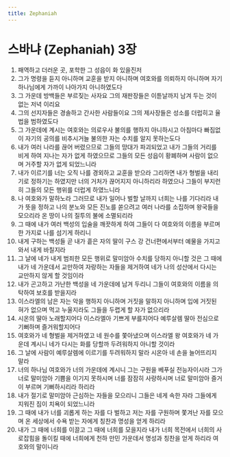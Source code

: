 ```yaml
---
title: Zephaniah
---
```


# 스바냐 (Zephaniah) 3장
1. 패역하고 더러운 곳, 포학한 그 성읍이 화 있을진저
1. 그가 명령을 듣지 아니하며 교훈을 받지 아니하며 여호와를 의뢰하지 아니하며 자기 하나님에게 가까이 나아가지 아니하였도다
1. 그 가운데 방백들은 부르짖는 사자요 그의 재판장들은 이튿날까지 남겨 두는 것이 없는 저녁 이리요
1. 그의 선지자들은 경솔하고 간사한 사람들이요 그의 제사장들은 성소를 더럽히고 율법을 범하였도다
1. 그 가운데에 계시는 여호와는 의로우사 불의를 행하지 아니하시고 아침마다 빠짐없이 자기의 공의를 비추시거늘 불의한 자는 수치를 알지 못하는도다
1. 내가 여러 나라를 끊어 버렸으므로 그들의 망대가 파괴되었고 내가 그들의 거리를 비게 하여 지나는 자가 없게 하였으므로 그들의 모든 성읍이 황폐하며 사람이 없으며 거주할 자가 없게 되었느니라
1. 내가 이르기를 너는 오직 나를 경외하고 교훈을 받으라 그리하면 내가 형벌을 내리기로 정하기는 하였지만 너의 거처가 끊어지지 아니하리라 하였으나 그들이 부지런히 그들의 모든 행위를 더럽게 하였느니라
1. 나 여호와가 말하노라 그러므로 내가 일어나 벌할 날까지 너희는 나를 기다리라 내가 뜻을 정하고 나의 분노와 모든 진노를 쏟으려고 여러 나라를 소집하며 왕국들을 모으리라 온 땅이 나의 질투의 불에 소멸되리라
1. 그 때에 내가 여러 백성의 입술을 깨끗하게 하여 그들이 다 여호와의 이름을 부르며 한 가지로 나를 섬기게 하리니
1. 내게 구하는 백성들 곧 내가 흩은 자의 딸이 구스 강 건너편에서부터 예물을 가지고 와서 내게 바칠지라
1. 그 날에 네가 내게 범죄한 모든 행위로 말미암아 수치를 당하지 아니할 것은 그 때에 내가 네 가운데서 교만하여 자랑하는 자들을 제거하여 네가 나의 성산에서 다시는 교만하지 않게 할 것임이라
1. 내가 곤고하고 가난한 백성을 네 가운데에 남겨 두리니 그들이 여호와의 이름을 의탁하여 보호를 받을지라
1. 이스라엘의 남은 자는 악을 행하지 아니하며 거짓을 말하지 아니하며 입에 거짓된 혀가 없으며 먹고 누울지라도 그들을 두렵게 할 자가 없으리라
1. 시온의 딸아 노래할지어다 이스라엘아 기쁘게 부를지어다 예루살렘 딸아 전심으로 기뻐하며 즐거워할지어다
1. 여호와가 네 형벌을 제거하였고 네 원수를 쫓아냈으며 이스라엘 왕 여호와가 네 가운데 계시니 네가 다시는 화를 당할까 두려워하지 아니할 것이라
1. 그 날에 사람이 예루살렘에 이르기를 두려워하지 말라 시온아 네 손을 늘어뜨리지 말라
1. 너의 하나님 여호와가 너의 가운데에 계시니 그는 구원을 베푸실 전능자이시라 그가 너로 말미암아 기쁨을 이기지 못하시며 너를 잠잠히 사랑하시며 너로 말미암아 즐거이 부르며 기뻐하시리라 하리라
1. 내가 절기로 말미암아 근심하는 자들을 모으리니 그들은 네게 속한 자라 그들에게 지워진 짐이 치욕이 되었느니라
1. 그 때에 내가 너를 괴롭게 하는 자를 다 벌하고 저는 자를 구원하며 쫓겨난 자를 모으며 온 세상에서 수욕 받는 자에게 칭찬과 명성을 얻게 하리라
1. 내가 그 때에 너희를 이끌고 그 때에 너희를 모을지라 내가 너희 목전에서 너희의 사로잡힘을 돌이킬 때에 너희에게 천하 만민 가운데서 명성과 칭찬을 얻게 하리라 여호와의 말이니라